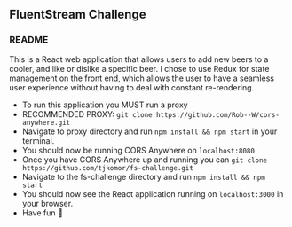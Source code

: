 ## FluentStream Challenge

### README

This is a React web application that allows users to add new beers to a cooler,
and like or dislike a specific beer. I chose to use Redux for state management on the front end,
which allows the user to have a seamless user experience without having to deal with constant re-rendering.

* To run this application you MUST run a proxy
 * RECOMMENDED PROXY: `git clone https://github.com/Rob--W/cors-anywhere.git`
 * Navigate to proxy directory and run `npm install && npm start` in your terminal.
 * You should now be running CORS Anywhere on `localhost:8080`
 * Once you have CORS Anywhere up and running you can `git clone https://github.com/tjkomor/fs-challenge.git`
 * Navigate to the fs-challenge directory and run `npm install && npm start`
 * You should now see the React application running on `localhost:3000` in your browser.
 * Have fun 😬
